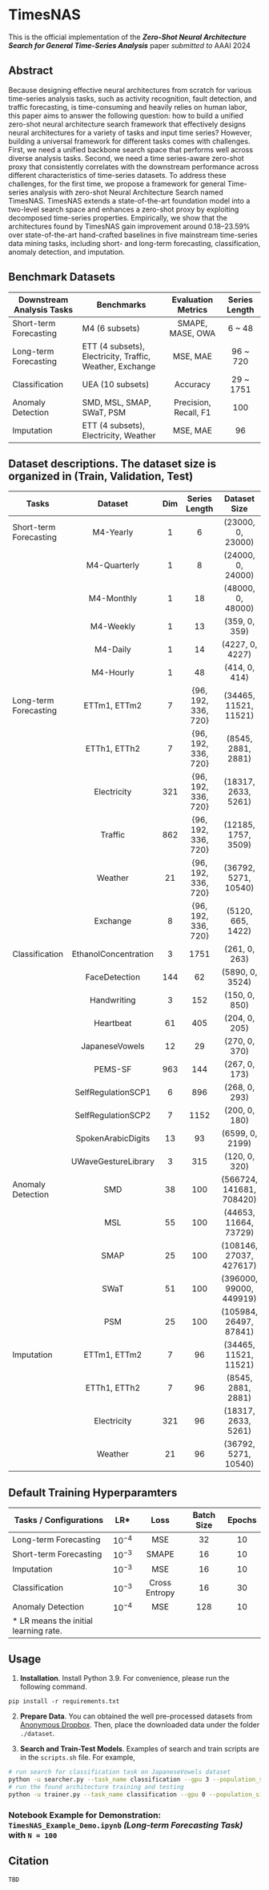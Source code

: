 # TimesNAS
This is the official implementation of the ***Zero-Shot Neural Architecture Search for General Time-Series Analysis*** paper _submitted to_ AAAI 2024
<!-- [[Paper]()] [[Slide]()] [[Video]()] -->

## Abstract
Because designing effective neural architectures from scratch for various time-series analysis tasks, such as activity recognition, fault detection, and traffic forecasting, is time-consuming and heavily relies on human labor, this paper aims to answer the following question: how to build a unified zero-shot neural architecture search framework that effectively designs neural architectures for a variety of tasks and input time series? However, building a universal framework for different tasks comes with challenges. First, we need a unified backbone search space that performs well across diverse analysis tasks. Second, we need a time series-aware zero-shot proxy that consistently correlates with the downstream performance across different characteristics of time-series datasets. To address these challenges, for the first time, we propose a framework for general Time-series analysis with zero-shot Neural Architecture Search named TimesNAS. TimesNAS extends a state-of-the-art foundation model into a two-level search space and enhances a zero-shot proxy by exploiting decomposed time-series properties. Empirically, we show that the architectures found by TimesNAS gain improvement around 0.18–23.59% over state-of-the-art hand-crafted baselines in five mainstream time-series data mining tasks, including short- and long-term forecasting, classification, anomaly detection, and imputation.

## Benchmark Datasets
| **Downstream Analysis Tasks** | **Benchmarks** | **Evaluation Metrics** | **Series Length** |
|---|---|:---:|:---:|
| Short-term Forecasting | M4 (6 subsets) | SMAPE, MASE, OWA | 6 ~ 48 |
| Long-term Forecasting | ETT (4 subsets), Electricity, Traffic, Weather, Exchange | MSE, MAE | 96 ~ 720 |
| Classification | UEA (10 subsets) | Accuracy | 29 ~ 1751 |
| Anomaly Detection | SMD, MSL, SMAP, SWaT, PSM | Precision, Recall, F1 | 100 |
| Imputation | ETT (4 subsets), Electricity, Weather | MSE, MAE | 96 |

## Dataset descriptions. The dataset size is organized in (Train, Validation, Test)
| **Tasks** | **Dataset** | **Dim** | **Series Length** | **Dataset Size** | **Information (Freq.)** |
|---|:---:|:---:|:---:|:---:|:---:|
| Short-term Forecasting | M4-Yearly | 1 | 6 | (23000, 0, 23000) | Demographic |
|  | M4-Quarterly | 1 | 8 | (24000, 0, 24000) | Finance |
|  | M4-Monthly | 1 | 18 | (48000, 0, 48000) | Industry |
|  | M4-Weekly | 1 | 13 | (359, 0, 359) | Macro |
|  | M4-Daily | 1 | 14 | (4227, 0, 4227) | Micro |
|  | M4-Hourly | 1 | 48 | (414, 0, 414) | Other |
| Long-term Forecasting | ETTm1, ETTm2 | 7 | {96, 192, 336, 720} | (34465, 11521, 11521) | Electricity (15 mins) |
|  | ETTh1, ETTh2 | 7 | {96, 192, 336, 720} | (8545, 2881, 2881) | Electricity (15 mins) |
|  | Electricity | 321 | {96, 192, 336, 720} | (18317, 2633, 5261) | Electricity (Hourly) |
|  | Traffic | 862 | {96, 192, 336, 720} | (12185, 1757, 3509) | Transportation (Hourly) |
|  | Weather | 21 | {96, 192, 336, 720} | (36792, 5271, 10540) | Weather (10 mins) |
|  | Exchange | 8 | {96, 192, 336, 720} | (5120, 665, 1422) | Exchange rate (Daily) |
| Classification | EthanolConcentration | 3 | 1751 | (261, 0, 263) | Alcohol Industry |
|  | FaceDetection | 144 | 62 | (5890, 0, 3524) | Face (250Hz) |
|  | Handwriting | 3 | 152 | (150, 0, 850) | Handwriting |
|  | Heartbeat | 61 | 405 | (204, 0, 205) | Heart Beat |
|  | JapaneseVowels | 12 | 29 | (270, 0, 370) | Voice |
|  | PEMS-SF | 963 | 144 | (267, 0, 173) | Transportation (Daily) |
|  | SelfRegulationSCP1 | 6 | 896 | (268, 0, 293) | Health (256Hz) |
|  | SelfRegulationSCP2 | 7 | 1152 | (200, 0, 180) | Health (256Hz) |
|  | SpokenArabicDigits | 13 | 93 | (6599, 0, 2199) | Voice (11025Hz) |
|  | UWaveGestureLibrary | 3 | 315 | (120, 0, 320) | Gesture |
| Anomaly Detection | SMD | 38 | 100 | (566724, 141681, 708420) | Server Machine |
|  | MSL | 55 | 100 | (44653, 11664, 73729) | Spacecraft |
|  | SMAP | 25 | 100 | (108146, 27037, 427617) | Spacecraft |
|  | SWaT | 51 | 100 | (396000, 99000, 449919) | Infrastructure |
|  | PSM | 25 | 100 | (105984, 26497, 87841) | Server Machine |
| Imputation | ETTm1, ETTm2 | 7 | 96 | (34465, 11521, 11521) | Electricity (15 mins) |
|  | ETTh1, ETTh2 | 7 | 96 | (8545, 2881, 2881) | Electricity (15 mins) |
|  | Electricity | 321 | 96 | (18317, 2633, 5261) | Electricity (15 mins) |
|  | Weather | 21 | 96 | (36792, 5271, 10540) | Weather (10 mins) |

## Default Training Hyperparamters
| **Tasks / Configurations** | **LR*** | **Loss** | **Batch Size** | **Epochs** |
|---|:---:|:---:|:---:|:---:|
| Long-term Forecasting | $10^{−4}$ | MSE | 32 | 10 |
| Short-term Forecasting | $10^{−3}$ | SMAPE | 16 | 10 |
| Imputation | $10^{−3}$ | MSE | 16 | 10 |
| Classification | $10^{−3}$ | Cross Entropy | 16 | 30 |
| Anomaly Detection | $10^{−4}$ | MSE | 128 | 10 |
| * LR means the initial learning rate.  |

## Usage

1. **Installation**. Install Python 3.9. For convenience, please run the following command.

```
pip install -r requirements.txt
```

2. **Prepare Data**. You can obtained the well pre-processed datasets from [Anonymous Dropbox](https://www.dropbox.com/s/kx0ddu39lxup8nz/all_datasets.zip). Then, place the downloaded data under the folder `./dataset`.

3. **Search and Train-Test Models**. Examples of search and train scripts are in the `scripts.sh` file. For example,

```bash
# run search for classification task on JapaneseVowels dataset
python -u searcher.py --task_name classification --gpu 3 --population_size 1000 --data_name JapaneseVowels
# run the found architecture training and testing
python -u trainer.py --task_name classification --gpu 0 --population_size 1000 --method_name TimesNAS --data_name JapaneseVowels
```

### Notebook Example for Demonstration: `TimesNAS_Example_Demo.ipynb` *(Long-term Forecasting Task)* with `N = 100`

## Citation
```
TBD
```
